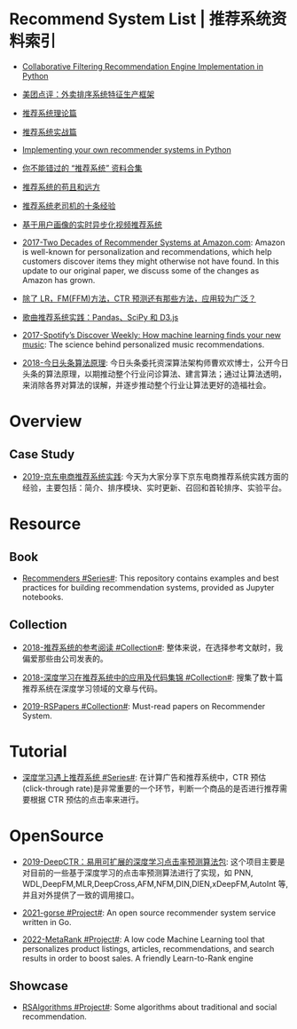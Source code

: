 # Recommend System List | 推荐系统资料索引

- [Collaborative Filtering Recommendation Engine Implementation in Python](http://dataaspirant.com/2015/05/25/collaborative-filtering-recommendation-engine-implementation-in-python/)

- [美团点评：外卖排序系统特征生产框架](https://zhuanlan.zhihu.com/p/24647817)

- [推荐系统理论篇](http://o6v08w541.bkt.clouddn.com/%E6%8E%A8%E8%8D%90%E7%B3%BB%E7%BB%9F%E7%90%86%E8%AE%BA%E7%AF%87.pdf)

- [推荐系统实战篇](http://o6v08w541.bkt.clouddn.com/recommendation-system-practice.pdf)

- [Implementing your own recommender systems in Python](http://online.cambridgecoding.com/notebooks/eWReNYcAfB/implementing-your-own-recommender-systems-in-python-2)

- [你不能错过的 “推荐系统” 资料合集](https://gold.xitu.io/entry/5760c8446be3ff006a02720b)

- [推荐系统的苟且和远方](http://h2ex.com/1280)

- [推荐系统老司机的十条经验 ](http://mp.weixin.qq.com/s?__biz=MzA4OTk5OTQzMg==&mid=2449231408&idx=1&sn=e564d339803a04a59293c585b82a1a03)

- [基于用户画像的实时异步化视频推荐系统](http://www.jianshu.com/p/83af9502acb6)

- [2017-Two Decades of Recommender Systems at Amazon.com](https://parg.co/bIx): Amazon is well-known for personalization and recommendations, which help customers discover items they might otherwise not have found. In this update to our original paper, we discuss some of the changes as Amazon has grown.

- [除了 LR，FM(FFM)方法，CTR 预测还有那些方法，应用较为广泛？](https://www.zhihu.com/question/56204961/answer/263448135)

- [歌曲推荐系统实践：Pandas、SciPy 和 D3.js](http://www.infoq.com/cn/news/2015/05/pandas-scipy-d3-js)

- [2017-Spotify’s Discover Weekly: How machine learning finds your new music](https://parg.co/URN): The science behind personalized music recommendations.

- [2018-今日头条算法原理](https://www.toutiao.com/i6511211182064402951/): 今日头条委托资深算法架构师曹欢欢博士，公开今日头条的算法原理，以期推动整个行业问诊算法、建言算法；通过让算法透明，来消除各界对算法的误解，并逐步推动整个行业让算法更好的造福社会。

# Overview

## Case Study

- [2019-京东电商推荐系统实践](https://mp.weixin.qq.com/s/YTu4-L4SVpLKhQQ2MaB5Pw): 今天为大家分享下京东电商推荐系统实践方面的经验，主要包括：简介、排序模块、实时更新、召回和首轮排序、实验平台。

# Resource

## Book

- [Recommenders #Series#](https://github.com/microsoft/recommenders): This repository contains examples and best practices for building recommendation systems, provided as Jupyter notebooks.

## Collection

- [2018-推荐系统的参考阅读 #Collection#](https://time.geekbang.org/column/article/8113): 整体来说，在选择参考文献时，我偏爱那些由公司发表的。

- [2018-深度学习在推荐系统中的应用及代码集锦 #Collection#](https://mp.weixin.qq.com/s/tqkb-44K6dfryngMttEtQQ): 搜集了数十篇推荐系统在深度学习领域的文章与代码。

- [2019-RSPapers #Collection#](https://github.com/hongleizhang/RSPapers): Must-read papers on Recommender System.

# Tutorial

- [深度学习遇上推荐系统 #Series#](https://ask.hellobi.com/m/article/11821): 在计算广告和推荐系统中，CTR 预估(click-through rate)是非常重要的一个环节，判断一个商品的是否进行推荐需要根据 CTR 预估的点击率来进行。

# OpenSource

- [2019-DeepCTR：易用可扩展的深度学习点击率预测算法包](https://zhuanlan.zhihu.com/p/53231955): 这个项目主要是对目前的一些基于深度学习的点击率预测算法进行了实现，如 PNN, WDL,DeepFM,MLR,DeepCross,AFM,NFM,DIN,DIEN,xDeepFM,AutoInt 等,并且对外提供了一致的调用接口。

- [2021-gorse #Project#](https://github.com/zhenghaoz/gorse): An open source recommender system service written in Go.

- [2022-MetaRank #Project#](https://github.com/metarank/metarank): A low code Machine Learning tool that personalizes product listings, articles, recommendations, and search results in order to boost sales. A friendly Learn-to-Rank engine

## Showcase

- [RSAlgorithms #Project#](https://github.com/hongleizhang/RSAlgorithms): Some algorithms about traditional and social recommendation.
